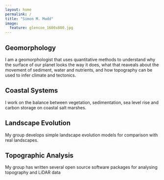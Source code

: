 ```yaml
---
layout: home
permalink: /
title: "Simon M. Mudd"
image:
  feature: glencoe_1600x800.jpg
---
```


<div class="tiles">

<div class="tile">
  <h2 class="post-title">Geomorphology</h2>
  <p class="post-excerpt">I am a geomorphologist that uses quantitative methods to understand why the surface of our planet looks the way it does, what that reaveals about the movement of sediment, water and nutrients, and how topography can be used to infer climate and tectonics.</p>
</div><!-- /.tile -->

<div class="tile">
  <h2 class="post-title">Coastal Systems</h2>
  <p class="post-excerpt">I work on the balance between vegetation, sedimentation, sea level rise and carbon storage on coastal salt marshes.</p>
</div><!-- /.tile -->

<div class="tile">
  <h2 class="post-title">Landscape Evolution</h2>
  <p class="post-excerpt">My group develops simple landscape evolution models for comparison with real landscapes.</p>
</div><!-- /.tile -->

<div class="tile">
  <h2 class="post-title">Topographic Analysis</h2>
  <p class="post-excerpt">My group has written several open source software packages for analysing topography and LiDAR data</p>
</div><!-- /.tile -->

</div><!-- /.tiles -->